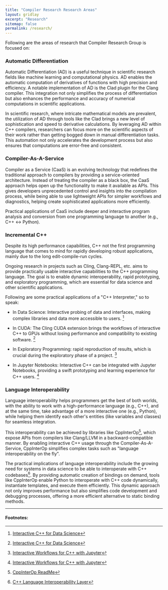 ```yaml
---
title: "Compiler Research Research Areas"
layout: gridlay
excerpt: "Research"
sitemap: false
permalink: /research/
---
```


Following are the areas of research that Compiler Research Group is focused on:

### Automatic Differentiation

Automatic Differentiation (AD) is a useful technique in scientific research
fields like machine learning and computational physics. AD enables the
automatic computation of derivatives of functions with high precision and
efficiency. A notable implementation of AD is the Clad plugin for the Clang
compiler. This integration not only simplifies the process of differentiation
but also enhances the performance and accuracy of numerical computations in
scientific applications.

In scientific research, where intricate mathematical models are prevalent, the
utilization of AD through tools like the Clad brings a new level of
sophistication and speed to derivative calculations. By leveraging AD within
C++ compilers, researchers can focus more on the scientific aspects of their
work rather than getting bogged down in manual differentiation tasks. This
automation not only accelerates the development process but also ensures that
computations are error-free and consistent.

### Compiler-As-A-Service

Compiler as a Service (CaaS) is an evolving technology that redefines the
traditional approach to compilers by providing a service-oriented
architecture. Instead of treating the compiler as a black box, the CaaS
approach helps open up the functionality to make it available as APIs. This
gives developers unprecedented control and insights into the compilation
process, while being able to use lightweight APIs for simpler workflows and
diagnostics, helping create sophisticated applications more efficiently.

Practical applications of CaaS include deeper and interactive program analysis
and conversion from one programming language to another (e.g., C++ <->
Python).


### Incremental C++

Despite its high performance capabilities, C++ not the first programming
language that comes to mind for rapidly developing robust applications, mainly
due to the long edit-compile-run cycles.

Ongoing research in projects such as Cling, Clang-REPL, etc. aims to provide
practically usable interactive capabilities to the C++ programming language.
The goal is to enable dynamic interoperability, rapid prototyping, and
exploratory programming, which are essential for data science and other
scientific applications.

Following are some practical applications of a "C++ Interpreter," so to speak:

- In Data Science: Interactive probing of data and interfaces, making complex
  libraries and data more accessible to users. [^1]

- In CUDA: The Cling CUDA extension brings the workflows of interactive C++ to
  GPUs without losing performance and compatibility to existing software. [^1]

- In Exploratory Programming: rapid reproduction of results, which is crucial
  during the exploratory phase of a project. [^2]

- In Jupyter Notebooks: Interactive C++ can be integrated with Jupyter
  Notebooks, providing a swift prototyping and learning experience for C++ users. [^2]

### Language Interoperability

Language interoperability helps programmers get the best of both worlds, with
the ability to work with a high-performance language (e.g., C++), and at the
same time, take advantage of a more interactive one (e.g., Python), while
helping them identify each other's entities (like variables and classes) for
seamless integration.

This interoperability can be achieved by libraries like CppInterOp[^3], which
expose APIs from compilers like Clang/LLVM in a backward-compatible manner. By
enabling interactive C++ usage through the Compiler-As-A-Service, CppInterOp
simplifies complex tasks such as "language interoperability on the fly".

The practical implications of language interoperability include the growing
need for systems in data science to be able to interoperate with C++
codebases[^4]. By providing automatic creation of bindings on demand, tools
like CppInterOp enable Python to interoperate with C++ code dynamically,
instantiate templates, and execute them efficiently. This dynamic approach not
only improves performance but also simplifies code development and debugging
processes, offering a more efficient alternative to static binding methods.

---

#### Footnotes:

[^1]: [Interactive C++ for Data Science](https://blog.llvm.org/posts/2020-12-21-interactive-cpp-for-data-science/)

[^2]: [Interactive Workflows for C++ with Jupyter](https://blog.jupyter.org/interactive-workflows-for-c-with-jupyter-fe9b54227d92)


[^3]: [CppInterOp ReadMe](https://github.com/compiler-research/CppInterOp/blob/main/README.md)

[^4]: [C++ Language Interoperability Layer](https://compiler-research.org/libinterop/)